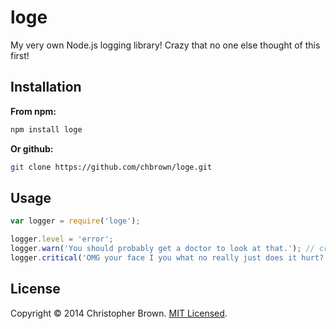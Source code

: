 # loge

My very own Node.js logging library! Crazy that no one else thought of this first!


## Installation

**From npm:**

```sh
npm install loge
```

**Or github:**

```sh
git clone https://github.com/chbrown/loge.git
```


## Usage

```js
var logger = require('loge');

logger.level = 'error';
logger.warn('You should probably get a doctor to look at that.'); // crickets...
logger.critical('OMG your face I you what no really just does it hurt?'); // loud and clear!
```


## License

Copyright © 2014 Christopher Brown. [MIT Licensed](LICENSE).
